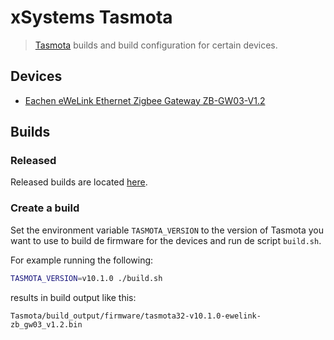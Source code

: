 # xSystems Tasmota

> [Tasmota][tasmota] builds and build configuration for certain devices.

## Devices

- [Eachen eWeLink Ethernet Zigbee Gateway ZB-GW03-V1.2][ewelink_zb-gw03-v1.2]

## Builds

### Released

Released builds are located [here][releases].

### Create a build

Set the environment variable `TASMOTA_VERSION` to the version of Tasmota you want to use to build de firmware for the devices and run de script `build.sh`. 

For example running the following:

```sh
TASMOTA_VERSION=v10.1.0 ./build.sh
```

results in build output like this:

```
Tasmota/build_output/firmware/tasmota32-v10.1.0-ewelink-zb_gw03_v1.2.bin
```


[tasmota]: https://tasmota.github.io/docs/ "Tasmota"
[ewelink_zb-gw03-v1.2]: https://templates.blakadder.com/ewelink_ZB-GW03.html "eWelink ZB-GW03-V1.2"
[releases]: https://github.com/xsystems/xsystems-tasmota/releases "Releases"

